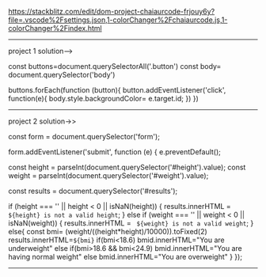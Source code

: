 https://stackblitz.com/edit/dom-project-chaiaurcode-frjouy6y?file=.vscode%2Fsettings.json,1-colorChanger%2Fchaiaurcode.js,1-colorChanger%2Findex.html

--------------------------------------------------------------------------------------------------------------------

project 1 solution-->

const buttons=document.querySelectorAll('.button')
const body= document.querySelector('body')

buttons.forEach(function (button){
   button.addEventListener('click', function(e){
     body.style.backgroundColor= e.target.id;
   })
})


--------------------------------------------------------------------------------------------------------------------
project 2 solution->>

const form = document.querySelector('form');

form.addEventListener('submit', function (e) {
  e.preventDefault();

  const height = parseInt(document.querySelector('#height').value);
  const weight = parseInt(document.querySelector('#weight').value);

  const results = document.querySelector('#results');

  if (height === '' || height < 0 || isNaN(height)) {
    results.innerHTML =  ` ${height} is not a valid height`;
  }
  else if (weight === '' || weight < 0 || isNaN(weight)) {
    results.innerHTML =  ` ${weight} is not a valid weight`;
  }
  else{
     const bmi= (weight/((height*height)/10000)).toFixed(2)
     results.innerHTML=`${bmi}`
     if(bmi<18.6)
     bmid.innerHTML="You are underweight"
     else if(bmi>18.6 && bmi<24.9)
     bmid.innerHTML="You are having normal weight"
     else
     bmid.innerHTML="You are overweight"
  }
});

--------------------------------------------------------------------------------------------------------------------

